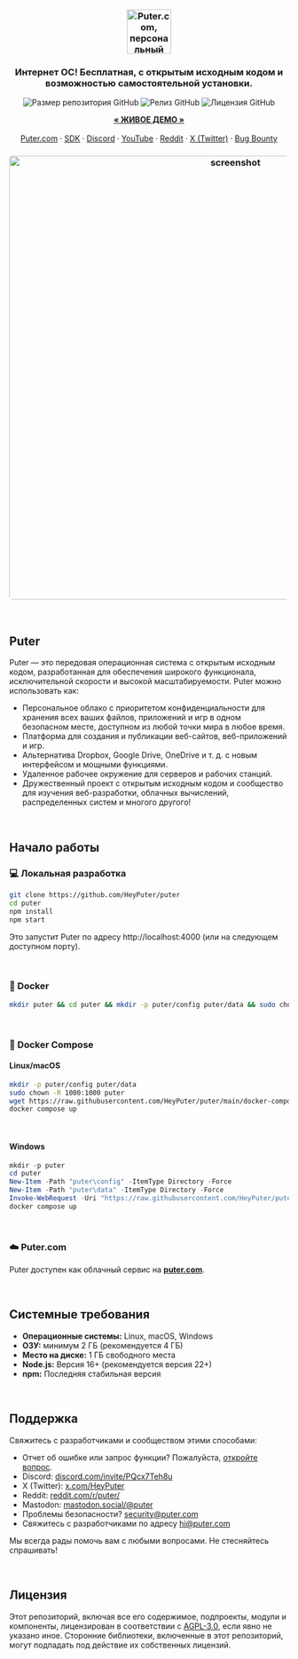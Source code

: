 <h3 align="center"><img width="80" alt="Puter.com, персональный облачный компьютер: все ваши файлы, приложения и игры в одном месте, доступные из любой точки мира в любое время." src="https://assets.puter.site/puter-logo.png"></h3>

<h3 align="center">Интернет ОС! Бесплатная, с открытым исходным кодом и возможностью самостоятельной установки.</h3>

<p align="center">
    <img alt="Размер репозитория GitHub" src="https://img.shields.io/github/repo-size/HeyPuter/puter"> <img alt="Релиз GitHub" src="https://img.shields.io/github/v/release/HeyPuter/puter?label=latest%20version"> <img alt="Лицензия GitHub" src="https://img.shields.io/github/license/HeyPuter/puter">
</p>

<p align="center">
    <a href="https://puter.com/"><strong>« ЖИВОЕ ДЕМО »</strong></a>
    <br />
    <br />
    <a href="https://puter.com">Puter.com</a>
    ·
    <a href="https://docs.puter.com" target="_blank">SDK</a>
    ·
    <a href="https://discord.com/invite/PQcx7Teh8u">Discord</a>
    ·
    <a href="https://www.youtube.com/@EricsPuterVideos">YouTube</a>
    ·
    <a href="https://reddit.com/r/puter">Reddit</a>
    ·
    <a href="https://twitter.com/HeyPuter">X (Twitter)</a>
    ·
    <a href="https://hackerone.com/puter_h1b">Bug Bounty</a>
</p>

<h3 align="center"><img width="800" style="border-radius:5px;" alt="screenshot" src="https://assets.puter.site/puter.com-screenshot-3.webp"></h3>

<br/>

## Puter

Puter — это передовая операционная система с открытым исходным кодом, разработанная для обеспечения широкого функционала, исключительной скорости и высокой масштабируемости. Puter можно использовать как:

- Персональное облако с приоритетом конфиденциальности для хранения всех ваших файлов, приложений и игр в одном безопасном месте, доступном из любой точки мира в любое время.
- Платформа для создания и публикации веб-сайтов, веб-приложений и игр.
- Альтернатива Dropbox, Google Drive, OneDrive и т. д. с новым интерфейсом и мощными функциями.
- Удаленное рабочее окружение для серверов и рабочих станций.
- Дружественный проект с открытым исходным кодом и сообщество для изучения веб-разработки, облачных вычислений, распределенных систем и многого другого!

<br/>

## Начало работы


### 💻 Локальная разработка

```bash
git clone https://github.com/HeyPuter/puter
cd puter
npm install
npm start
```

Это запустит Puter по адресу http://localhost:4000 (или на следующем доступном порту).

<br/>

### 🐳 Docker


```bash
mkdir puter && cd puter && mkdir -p puter/config puter/data && sudo chown -R 1000:1000 puter && docker run --rm -p 4100:4100 -v `pwd`/puter/config:/etc/puter -v `pwd`/puter/data:/var/puter  ghcr.io/heyputer/puter
```

<br/>


### 🐙 Docker Compose


#### Linux/macOS
```bash
mkdir -p puter/config puter/data
sudo chown -R 1000:1000 puter
wget https://raw.githubusercontent.com/HeyPuter/puter/main/docker-compose.yml
docker compose up
```
<br/>

#### Windows


```powershell
mkdir -p puter
cd puter
New-Item -Path "puter\config" -ItemType Directory -Force
New-Item -Path "puter\data" -ItemType Directory -Force
Invoke-WebRequest -Uri "https://raw.githubusercontent.com/HeyPuter/puter/main/docker-compose.yml" -OutFile "docker-compose.yml"
docker compose up
```
<br/>

### ☁️ Puter.com

Puter доступен как облачный сервис на [**puter.com**](https://puter.com).

<br/>

## Системные требования

- **Операционные системы:** Linux, macOS, Windows
- **ОЗУ:** минимум 2 ГБ (рекомендуется 4 ГБ)
- **Место на диске:** 1 ГБ свободного места
- **Node.js:** Версия 16+ (рекомендуется версия 22+)
- **npm:** Последняя стабильная версия

<br/>

## Поддержка

Свяжитесь с разработчиками и сообществом этими способами:

- Отчет об ошибке или запрос функции? Пожалуйста, [откройте вопрос](github.com/HeyPuter/puter/issues/new/choose).
- Discord: [discord.com/invite/PQcx7Teh8u](https://discord.com/invite/PQcx7Teh8u)
- X (Twitter): [x.com/HeyPuter](https://x.com/HeyPuter)
- Reddit: [reddit.com/r/puter/](https://www.reddit.com/r/puter/)
- Mastodon: [mastodon.social/@puter](https://mastodon.social/@puter)
- Проблемы безопасности? [security@puter.com](mailto:security@puter.com)
- Свяжитесь с разработчиками по адресу [hi@puter.com](mailto:hi@puter.com)

Мы всегда рады помочь вам с любыми вопросами. Не стесняйтесь спрашивать!

<br/>


## Лицензия

Этот репозиторий, включая все его содержимое, подпроекты, модули и компоненты, лицензирован в соответствии с [AGPL-3.0](https://github.com/HeyPuter/puter/blob/main/LICENSE.txt), если явно не указано иное. Сторонние библиотеки, включенные в этот репозиторий, могут подпадать под действие их собственных лицензий.

<br/>
